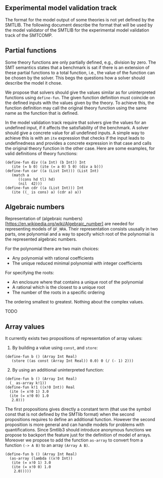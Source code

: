 ## Experimental model validation track

The format for the model output of some theories is not yet defined by the
SMTLIB. The following document describe the format that will be used by the
model validator of the SMTLIB for the experimental model validation track of the
SMTCOMP.

## Partial functions

Some theory functions are only partially defined, e.g., division by
zero.  The SMT semantics states that a benchmark is sat if there is an
extension of these partial functions to a total function, i.e., the
value of the function can be chosen by the solver.  This begs the
questions how a solver should describe the model it chose.

We propose that solvers should give the values similar as for
uninterpreted functions using `define-fun`.  The given function definition
must coincide on the defined inputs with the values given by the
theory.  To achieve this, the function definition may call the original theory
function using the same name as the function that is defined.

In the model validation track require that solvers give the values for
an undefined input, if it affects the satisfiability of the benchmark.
A solver should give a concrete value for all undefined inputs.  A
simple way to achieve this is with an `ite` expression that checks if
the input leads to undefinedness and provides a concrete expression in
that case and calls the original theory function in the other case.
Here are some examples, for valid definitions of theory functions:

```smt2
(define-fun div ((a Int) (b Int)) Int
   (ite (= b 0) (ite (= a 0) 5 0) (div a b)))
(define-fun car ((a (List Int))) (List Int)
   (match a
      ((cons hd tl) hd)
      (nil  42)))
(define-fun cdr ((a (List Int))) Int
   (ite ((_ is cons) a) (cdr a) a))
```

## Algebraic numbers

Representation of (algebraic
numbers)[https://en.wikipedia.org/wiki/Algebraic_number] are needed for
representing models of `QF_NRA`. Their representation consists ususally in two
parts, one polynomial and a way to specify which root of the polynomial is the
represented algebraic numbers.

For the polynomial there are two main choices:

* Any polynomial with rational coefficients
* The unique reduced minimal polynomial with integer coefficients

For specifying the roots:

* An enclosure where that contains a unique root of the polynomial
* A rational which is the closest to a unique root
* The number of the roots in a specific ordering

The ordering smallest to greatest. Nothing about the complex values.

TODO

## Array values

It currently exists two propositions of representation of array values:

1. By building a value using `const`, and  `store`:

```smt2
(define-fun b () (Array Int Real)
   (store ((as const (Array Int Real)) 0.0) 0 (/ (- 1) 2)))
```

2. By using an additional uninterpreted function:

```smt2
(define-fun b () (Array Int Real)
  (_ as-array k!1))
(define-fun k!1 ((x!0 Int)) Real
  (ite (= x!0 1) 3.0
  (ite (= x!0 0) 1.0
   2.0)))
```

The first propositions gives directly a constant term (that use the symbol const
that is not defined by the SMTlib format) when the second propositions requires
to define an additional function. However the second proposition is more general
and can handle models for problems with quantifications. Since Smtlib3 should
introduce anonymous functions we propose to backport the feature just for the
definition of model of arrays. Moreover we propose to add the function `as-array` to convert from a function `(-> A B)` to an array `(Array A B)`.

```smt2
(define-fun b () (Array Int Real)
  (as-array (lambda ((x!0 Int))
   (ite (= x!0 1) 3.0
   (ite (= x!0 0) 1.0
    2.0)))))
```
